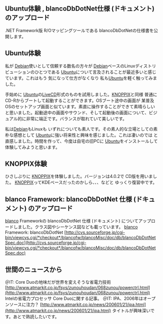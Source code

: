 ## Ubuntu体験 , blancoDbDotNet仕様 (ドキュメント) のアップロード

.NET Framework版 R/Oマッピングツールである blancoDbDotNetの仕様書を公開します。






## Ubuntu体験


私が [Debian](http://www.igapyon.jp/igapyon/diary/keyword/debian.html)使いとして信頼する数名の方々が [Debian](http://www.igapyon.jp/igapyon/diary/keyword/debian.html)ベースのLinuxディストリビューションのひとつである
[Ubuntu](http://www.igapyon.jp/igapyon/diary/keyword/ubuntu.html)について言及されることが最近多いと感じています。これはもう 気になって仕方がなくなり 私も[Ubuntu](http://www.igapyon.jp/igapyon/diary/keyword/ubuntu.html)を軽く触ってみました。

手始めに [Ubuntu](http://www.igapyon.jp/igapyon/diary/keyword/ubuntu.html)の[LiveCD](http://www.igapyon.jp/igapyon/diary/keyword/livecd.html)形式のものを試用しました。[KNOPPIX](http://www.igapyon.jp/igapyon/diary/keyword/knoppix.html)と同様
普通に CD-Rからブートして起動することができます。OSブート途中の画面が 某普及OSのセットアップ画面と似ています。素直に操作することができて素晴らしいと思いました。起動途中の画面やサウンド、そして起動後の画面について、ビジュアル的に非常に端正です。バランスが取れていて美しいです。

私は[Debian](http://www.igapyon.jp/igapyon/diary/keyword/debian.html)もLinuxも いずれについても素人です。その素人的な立場としての素朴な感想として [Ubuntu](http://www.igapyon.jp/igapyon/diary/keyword/ubuntu.html)に強い将来性と興味を感じました。これは凄いのでは
と直感しました。時間を作って、今度は自宅の旧PCに [Ubuntu](http://www.igapyon.jp/igapyon/diary/keyword/ubuntu.html)をインストールして体験してみようと思います。

## KNOPPIX体験


ひさしぶりに [KNOPPIX](http://www.igapyon.jp/igapyon/diary/keyword/knoppix.html)を体験しました。バージョンは4.0.2で CD版を用いました。
[KNOPPIX](http://www.igapyon.jp/igapyon/diary/keyword/knoppix.html)ってKDEベースだったのかしら、、、などと ゆっくり復習中です。

## blanco Framework: blancoDbDotNet 仕様 (ドキュメント) のアップロード


[blanco](http://www.igapyon.jp/blanco/blanco.ja.html) Frameworkの blancoDbDotNet 仕様 (ドキュメント) についてアップロードしました。クラス図やシーケンス図なども載っています。
[blanco](http://www.igapyon.jp/blanco/blanco.ja.html) Framework: blancoDbDotNet
  [http://cvs.sourceforge.jp/cgi-bin/viewcvs.cgi/*checkout*/blancofw/blancoMisc/doc/db/blancoDbDotNetSpec.doc](http://cvs.sourceforge.jp/cgi-bin/viewcvs.cgi/*checkout*/blancofw/blancoMisc/doc/db/blancoDbDotNetSpec.doc)


## 世間のニュースから

＠IT: Core Duoの地味だが世界を変えそうな省電力技術
  [http://www.atmarkit.co.jp/fsys/zunouhoudan/068zunou/powerctrl.html](http://www.atmarkit.co.jp/fsys/zunouhoudan/068zunou/powerctrl.html)
  Intelの省電力プロセッサ Core Duoに関する記事。
  ＠IT: IPA、2006年はオープンソースに注力？
  [http://www.atmarkit.co.jp/news/200601/21/ipa.html](http://www.atmarkit.co.jp/news/200601/21/ipa.html)
  タイトルが興味深いです。あとで熟読したいです。